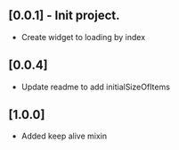 ## [0.0.1] - Init project.

* Create widget to loading by index

## [0.0.4] 

* Update readme to add initialSizeOfItems

## [1.0.0] 

* Added keep alive mixin
